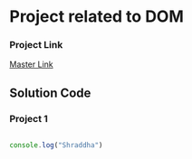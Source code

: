 # Project related to DOM

### Project Link
[Master Link](https://stackblitz.com/edit/dom-project-chaiaurcode?file=index.html)


## Solution Code

### Project 1

``` javascript

console.log("Shraddha")

```